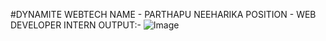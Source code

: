 #DYNAMITE WEBTECH
NAME - PARTHAPU NEEHARIKA
POSITION - WEB DEVELOPER INTERN
OUTPUT:-   ![Image](https://github.com/user-attachments/assets/cc2e0782-8a7d-4c67-9d3e-c9082d581ea0)
